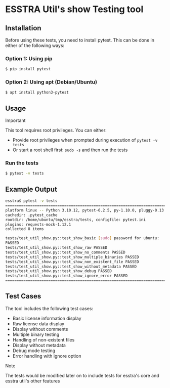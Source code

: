 # ESSTRA Util's show Testing tool

## Installation

Before using these tests, you need to install pytest. This can be done in either of the following ways:

### Option 1: Using pip

```sh
$ pip install pytest
```

### Option 2: Using apt (Debian/Ubuntu)

```sh
$ apt install python3-pytest
```

## Usage

> [!IMPORTANT]
> This tool requires root privileges. You can either:
>
> - Provide root privileges when prompted during execution of `pytest -v tests`
> - Or start a root shell first: `sudo -s` and then run the tests

### Run the tests

```sh
$ pytest -v tests
```

## Example Output

```sh
esstra$ pytest -v tests
=============================================================================================== test session starts ===============================================================================================
platform linux -- Python 3.10.12, pytest-6.2.5, py-1.10.0, pluggy-0.13.0 -- /usr/bin/python3
cachedir: .pytest_cache
rootdir: /home/ubuntu/tmp/esstra/tests, configfile: pytest.ini
plugins: requests-mock-1.12.1
collected 8 items                                                                                                                                                                                                 

tests/test_util_show.py::test_show_basic [sudo] password for ubuntu: 
PASSED                                                                                                                                                             [ 12%]
tests/test_util_show.py::test_show_raw PASSED                                                                                                                                                               [ 25%]
tests/test_util_show.py::test_show_no_comments PASSED                                                                                                                                                       [ 37%]
tests/test_util_show.py::test_show_multiple_binaries PASSED                                                                                                                                                 [ 50%]
tests/test_util_show.py::test_show_non_existent_file PASSED                                                                                                                                                 [ 62%]
tests/test_util_show.py::test_show_without_metadata PASSED                                                                                                                                                  [ 75%]
tests/test_util_show.py::test_show_debug PASSED                                                                                                                                                             [ 87%]
tests/test_util_show.py::test_show_ignore_error PASSED
================================================================================================ 8 passed in 3.74s ================================================================================================
```

## Test Cases

The tool includes the following test cases:

- Basic license information display
- Raw license data display
- Display without comments
- Multiple binary testing
- Handling of non-existent files
- Display without metadata
- Debug mode testing
- Error handling with ignore option

> [!NOTE]
> The tests would be modified later on to include tests for esstra's core and esstra util's other features
